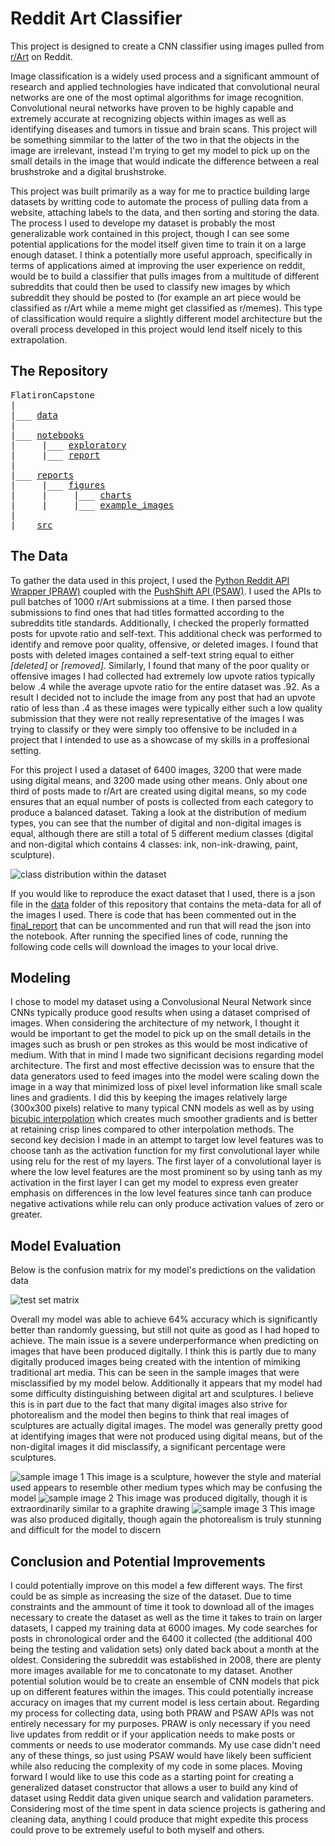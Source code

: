 # Reddit Art Classifier

This project is designed to create a CNN classifier using images pulled from [r/Art](reddit.com/r/Art) on Reddit.

Image classification is a widely used process and a significant ammount of research and applied technologies have indicated that 
convolutional neural networks are one of the most optimal algorithms for image recognition. Convolutional neural networks have proven 
to be highly capable and extremely accurate at recognizing objects within images as well as identifying diseases and tumors in tissue 
and brain scans. This project will be something simmilar to the latter of the two in that the objects in the image are irrelevant, 
instead I'm trying to get my model to pick up on the small details in the image that would indicate the difference between a real 
brushstroke and a digital brushstroke.

This project was built primarily as a way for me to practice building large datasets by writting code to automate the process of pulling 
data from a website, attaching labels to the data, and then sorting and storing the data. The process I used to develope my dataset is 
probably the most generalizable work contained in this project, though I can see some potential applications for the model itself given 
time to train it on a large enough dataset. I think a potentially more useful approach, specifically in terms of applications aimed at 
improving the user experience on reddit, would be to build a classifier that pulls images from a multitude of different subreddits that 
could then be used to classify new images by which subreddit they should be posted to (for example an art piece would be classified 
as r/Art while a meme might get classified as r/memes). This type of classification would require a slightly different model architecture 
but the overall process developed in this project would lend itself nicely to this extrapolation.

## The Repository

<pre>
FlatironCapstone  
|  
|___ <a href="https://github.com/MWilliamson96/FlatironCapstone/tree/master/data">data</a>  
|  
|___ <a href="https://github.com/MWilliamson96/FlatironCapstone/tree/master/notebooks">notebooks</a>
|     |___ <a href="https://github.com/MWilliamson96/FlatironCapstone/tree/master/notebooks/exploratory">exploratory</a> 
|     |___ <a href="https://github.com/MWilliamson96/FlatironCapstone/tree/master/notebooks/report">report</a> 
|  
|___ <a href="https://github.com/MWilliamson96/FlatironCapstone/tree/master/reports">reports</a>  
|     |___ <a href="https://github.com/MWilliamson96/FlatironCapstone/tree/master/reports/figures">figures</a>  
|     |     |___ <a href="https://github.com/MWilliamson96/FlatironCapstone/tree/master/reports/figures/charts">charts</a>   
|     |     |___ <a href="https://github.com/MWilliamson96/FlatironCapstone/tree/master/reports/figures/example_images">example_images</a>  
|  
|___ <a href="https://github.com/MWilliamson96/FlatironCapstone/tree/master/src">src</a> 
</pre>

## The Data

To gather the data used in this project, I used the [Python Reddit API Wrapper (PRAW)](https://praw.readthedocs.io/en/latest/getting_started/quick_start.html) coupled with the [PushShift API (PSAW)](https://github.com/pushshift/api). I used the APIs 
to pull batches of 1000 r/Art submissions at a time. I then parsed those submissions to find ones that had titles formatted according to 
the subreddits title standards. Additionally, I checked the properly formatted posts for upvote ratio and self-text. This additional check was 
performed to identify and remove poor quality, offensive, or deleted images. I found that posts with deleted images contained a self-text 
string equal to either *[deleted]* or *[removed]*. Similarly, I found that many of the poor quality or offensive images I had collected had 
extremely low upvote ratios typically below .4 while the average upvote ratio for the entire dataset was .92. As a result I decided not to include 
the image from any post that had an upvote ratio of less than .4 as these images were typically either such a low quality submission that they 
were not really representative of the images I was trying to classify or they were simply too offensive to be included in a project that I intended 
to use as a showcase of my skills in a proffesional setting.  

For this project I used a dataset of 6400 images, 3200 that were made using digital means, and 3200 made using other means. Only about one third 
of posts made to r/Art are created using digital means, so my code ensures that an equal number of posts is collected from each category to produce 
a balanced dataset. Taking a look at the distribution of medium types, you can see that the number of digital and non-digital images is equal, 
although there are still a total of 5 different medium classes (digital and non-digital which contains 4 classes: ink, non-ink-drawing, paint, sculpture).

![class distribution within the dataset](reports/figures/charts/pie_distribution_final_black.png)

If you would like to reproduce the exact dataset that I used, there is a json file in the [data](https://github.com/MWilliamson96/FlatironCapstone/tree/master/data) folder of this repository that contains the 
meta-data for all of the images I used. There is code that has been commented out in the [final_report](notebooks/report/Final_Report.ipynb) that can be uncommented and run that will 
read the json into the notebook. After running the specified lines of code, running the following code cells will download the images to your local drive.

## Modeling

I chose to model my dataset using a Convolusional Neural Network since CNNs typically produce good results when using a dataset comprised of images. 
When considering the architecture of my network, I thought it would be important to get the model to pick up on the small details in the images such 
as brush or pen strokes as this would be most indicative of medium. With that in mind I made two significant decisions regarding model architecture. 
The first and most effective decission was to ensure that the data generators used to feed images into the model were scaling down the image in a 
way that minimized loss of pixel level information like small scale lines and gradients. I did this by keeping the images relatively large (300x300 pixels) 
relative to many typical CNN models as well as by using [bicubic interpolation](https://www.youtube.com/watch?v=poY_nGzEEWM) which creates much smoother gradients and is better at retaining crisp lines 
compared to other interpolation methods. The second key decision I made in an attempt to target low level features was to choose tanh as the activation 
function for my first convolutional layer while using relu for the rest of my layers. The first layer of a convolutional layer is where the low level 
features are the most prominent so by using tanh as my activation in the first layer I can get my model to express even greater emphasis on differences in 
the low level features since tanh can produce negative activations while relu can only produce activation values of zero or greater.

## Model Evaluation

Below is the confusion matrix for my model's predictions on the validation data

![test set matrix](reports/figures/charts/final_validation_heatmap.png)

Overall my model was able to achieve 64% accuracy which is significantly better than randomly guessing, but still not quite as good as I had hoped 
to achieve. The main issue is a severe underperformance when predicting on images that have been produced digitally. I think this is partly due to 
many digitally produced images being created with the intention of mimiking traditional art media. This can be seen in the sample images that were 
misclassified by my model below. Additionally it appears that my model had some difficulty distinguishing between digital art and sculptures. I believe 
this is in part due to the fact that many digital images also strive for photorealism and the model then begins to think that real images of sculptures 
are actually digital images. The model was generally pretty good at identifying images that were not produced using digital means, but of the non-digital 
images it did misclassify, a significant percentage were sculptures.

![sample image 1](reports/figures/example_images/g71e7t.jpg)
This image is a sculpture, however the style and material used appears to resemble other medium types which may be confusing the model
![sample image 2](reports/figures/example_images/jn7aru.jpg)
This image was produced digitally, though it is extraordinarily similar to a graphite drawing
![sample image 3](reports/figures/example_images/jn8b8n.jpg)
This image was also produced digitally, though again the photorealism is truly stunning and difficult for the model to discern

## Conclusion and Potential Improvements  

I could potentially improve on this model a few different ways. The first could be as simple as increasing the size of the dataset. Due to 
time constraints and the ammount of time it took to download all of the images necessary to create the dataset as well as the time it takes 
to train on larger datasets, I capped my training data at 6000 images. My code searches for posts in chronological order and the 6400 it 
collected (the additional 400 being the testing and validation sets) only dated back about a month at the oldest. Considering the subreddit 
was established in 2008, there are plenty more images available for me to concatonate to my dataset. Another potential solution would be to 
create an ensemble of CNN models that pick up on different features within the images. This could potentially increase accuracy on images that 
my current model is less certain about. Regarding my process for collecting data, using both PRAW and PSAW APIs was not entirely necessary 
for my purposes. PRAW is only necessary if you need live updates from reddit or if your application needs to make posts or comments or needs 
to use moderator commands. My use case didn't need any of these things, so just using PSAW would have likely been sufficient while also reducing
the complexity of my code in some places. Moving forward I would like to use this code as a starting point for creating a generalized dataset 
constructor that allows a user to build any kind of dataset using Reddit data given unique search and validation parameters. Considering most 
of the time spent in data science projects is gathering and cleaning data, anything I could produce that might expedite this process could 
prove to be extremely useful to both myself and others.
